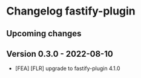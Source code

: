 # Changelog fastify-plugin

## Upcoming changes

## Version 0.3.0 - 2022-08-10
- [FEA] [FLR] upgrade to fastify-plugin 4.1.0
